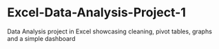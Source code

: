 # Excel-Data-Analysis-Project-1
Data Analysis project in Excel showcasing cleaning, pivot tables, graphs and a simple dashboard
